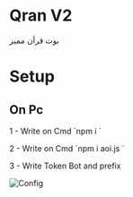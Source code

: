 # Qran V2

<p>بوت قرأن مميز</p>

# Setup

<h2> On Pc </h2>

<p> 1 - Write on Cmd `npm i ` </p>

<p> 2 - Write on Cmd `npm i aoi.js ` </p>

<p> 3 - Write Token Bot and prefix </p>

<img src = "https://cdn.discordapp.com/attachments/807496723358154764/860158471155875840/unknown.png" alt = "Config" >
